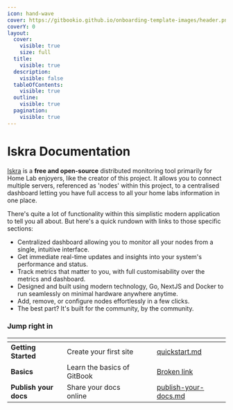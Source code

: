 ```yaml
---
icon: hand-wave
cover: https://gitbookio.github.io/onboarding-template-images/header.png
coverY: 0
layout:
  cover:
    visible: true
    size: full
  title:
    visible: true
  description:
    visible: false
  tableOfContents:
    visible: true
  outline:
    visible: true
  pagination:
    visible: true
---
```


# Iskra Documentation

[Iskra](https://github.com/michaeltukdev/Iskra) is a **free and open-source** distributed monitoring tool primarily for Home Lab enjoyers, like the creator of this project. It allows you to connect multiple servers, referenced as 'nodes' within this project, to a centralised dashboard letting you have full access to all your home labs information in one place.



There's quite a lot of functionality within this simplistic modern application to tell you all about. But here's a quick rundown with links to those specific sections:

* Centralized dashboard allowing you to monitor all your nodes from a single, intuitive interface.
* Get immediate real-time updates and insights into your system's performance and status.
* Track metrics that matter to you, with full customisability over the metrics and dashboard.
* Designed and built using modern technology, Go, NextJS and Docker to run seamlessly on minimal hardware anywhere anytime.
* Add, remove, or configure nodes effortlessly in a few clicks.
* The best part? It's built for the community, by the community.



### Jump right in

<table data-view="cards"><thead><tr><th></th><th></th><th data-hidden data-card-cover data-type="files"></th><th data-hidden></th><th data-hidden data-card-target data-type="content-ref"></th></tr></thead><tbody><tr><td><strong>Getting Started</strong></td><td>Create your first site</td><td></td><td></td><td><a href="getting-started/quickstart.md">quickstart.md</a></td></tr><tr><td><strong>Basics</strong></td><td>Learn the basics of GitBook</td><td></td><td></td><td><a href="broken-reference">Broken link</a></td></tr><tr><td><strong>Publish your docs</strong></td><td>Share your docs online</td><td></td><td></td><td><a href="getting-started/publish-your-docs.md">publish-your-docs.md</a></td></tr></tbody></table>
